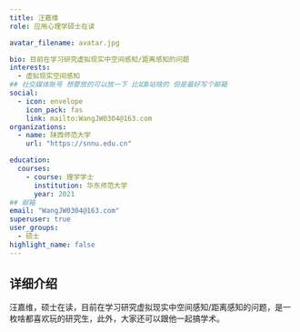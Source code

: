 ```yaml
---
title: 汪嘉维
role: 应用心理学硕士在读

avatar_filename: avatar.jpg

bio: 目前在学习研究虚拟现实中空间感知/距离感知的问题
interests:
  - 虚拟现实空间感知
## 社交媒体账号 想要放的可以放一下 比如B站啥的 但是最好写个邮箱
social:
  - icon: envelope
    icon_pack: fas
    link: mailto:WangJW0304@163.com
organizations:
  - name: 陕西师范大学
    url: "https://snnu.edu.cn"

education:
  courses:
    - course: 理学学士
      institution: 华东师范大学
      year: 2021
## 邮箱
email: "WangJW0304@163.com"
superuser: true
user_groups:
  - 硕士
highlight_name: false
---
```

## 详细介绍

汪嘉维，硕士在读，目前在学习研究虚拟现实中空间感知/距离感知的问题，是一枚啥都喜欢玩的研究生，此外，大家还可以跟他一起搞学术。